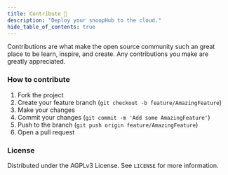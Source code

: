 ```yaml
---
title: Contribute 🤍
description: "Deploy your snoopHub to the cloud."
hide_table_of_contents: true
---
```


Contributions are what make the open source community such an great place to be learn, inspire, and create. Any contributions you make are greatly appreciated.

### How to contribute

1. Fork the project
2. Create your feature branch (`git checkout -b feature/AmazingFeature`)
3. Make your changes
4. Commit your changes (`git commit -m 'Add some AmazingFeature'`)
5. Push to the branch (`git push origin feature/AmazingFeature`)
6. Open a pull request

### License

Distributed under the AGPLv3 License. See `LICENSE` for more information.
